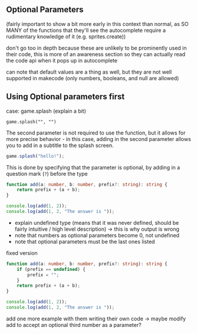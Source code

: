 ## Optional Parameters

(fairly important to show a bit more early in this context than normal, as SO MANY of the functions that they'll see the autocomplete require a rudimentary knowledge of it (e.g. sprites.create))

don't go too in depth because these are unlikely to be prominently used in their code, this is more of an awareness section so they can actually read the code api when it pops up in autocomplete

can note that default values are a thing as well, but they are not well supported in makecode (only numbers, booleans, and null are allowed)

## Using Optional parameters first

case: game.splash (explain a bit)

```sig
game.splash("", "")
```

The second parameter is not required to use the function, but it allows for more precise behavior - in this case, adding in the second parameter allows you to add in a subtitle to the splash screen. 

```ts
game.splash("hello!");
```

This is done by specifying that the parameter is optional, by adding in a question mark (`?`) before the type

```ts
function add(a: number, b: number, prefix?: string): string {
    return prefix + (a + b);
}

console.log(add(1, 2));
console.log(add(1, 2, "The answer is "));
```

* explain undefined type (means that it was never defined, should be fairly intuitive / high level description) -> this is why output is wrong
* note that numbers as optional parameters become 0, not undefined
* note that optional parameters must be the last ones listed

fixed version

```ts
function add(a: number, b: number, prefix?: string): string {
    if (prefix == undefined) {
        prefix = "";
    }
    return prefix + (a + b);
}

console.log(add(1, 2));
console.log(add(1, 2, "The answer is "));
```

add one more example with them writing their own code -> maybe modify add to accept an optional third number as a parameter?